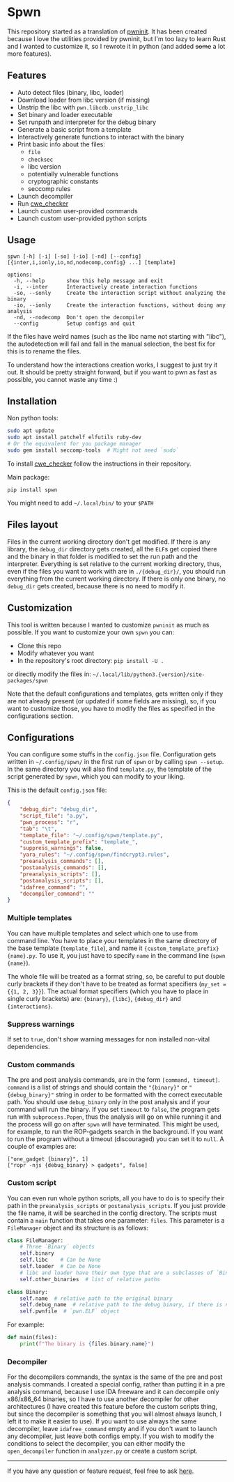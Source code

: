 # Spwn

This repository started as a translation of
[pwninit](https://github.com/io12/pwninit). It has been created because I
love the utilities provided by pwninit, but I'm too lazy to learn Rust and
I wanted to customize it, so I rewrote it in python (and added
~~some~~ a lot more features).

## Features
 * Auto detect files (binary, libc, loader)
 * Download loader from libc version (if missing)
 * Unstrip the libc with `pwn.libcdb.unstrip_libc`
 * Set binary and loader executable
 * Set runpath and interpreter for the debug binary
 * Generate a basic script from a template
 * Interactively generate functions to interact with the binary
 * Print basic info about the files:
   * `file`
   * `checksec`
   * libc version
   * potentially vulnerable functions
   * cryptographic constants
   * seccomp rules
 * Launch decompiler
 * Run [cwe_checker](https://github.com/fkie-cad/cwe_checker)
 * Launch custom user-provided commands
 * Launch custom user-provided python scripts

## Usage
```
spwn [-h] [-i] [-so] [-io] [-nd] [--config] [{inter,i,ionly,io,nd,nodecomp,config} ...] [template]

options:
  -h, --help       show this help message and exit
  -i, --inter      Interactively create interaction functions
  -so, --sonly     Create the interaction script without analyzing the binary
  -io, --ionly     Create the interaction functions, without doing any analysis
  -nd, --nodecomp  Don't open the decompiler
  --config         Setup configs and quit
```

If the files have weird names (such as the libc name not starting with
"libc"), the autodetection will fail and fall in the manual selection,
the best fix for this is to rename the files.

To understand how the interactions creation works, I suggest to just try
it out. It should be pretty straight forward, but if you want to pwn
as fast as possible, you cannot waste any time :)

## Installation
Non python tools:
```bash
sudo apt update
sudo apt install patchelf elfutils ruby-dev
# Or the equivalent for you package manager
sudo gem install seccomp-tools  # Might not need `sudo`
```
To install [cwe_checker](https://github.com/fkie-cad/cwe_checker)
follow the instructions in their repository.

Main package:
```
pip install spwn
```
You might need to add `~/.local/bin/` to your `$PATH`

## Files layout
Files in the current working directory don't get modified. If there is
any library, the `debug_dir` directory gets created, all the `ELF`s get
copied there and the binary in that folder is modified to set the run
path and the interpreter. Everything is set relative to the current
working directory, thus, even if the files you want to work with are in
`./{debug_dir}/`, you should run everything from the current working directory.
If there is only one binary, no `debug_dir` gets created, because there is no
need to modify it.

## Customization
This tool is written because I wanted to customize `pwninit` as much
as possible. If you want to customize your own `spwn` you can:
 - Clone this repo
 - Modify whatever you want
 - In the repository's root directory: `pip install -U .`

or directly modify the files in:
`~/.local/lib/python3.{version}/site-packages/spwn`

Note that the default configurations and templates, gets written
only if they are not already present (or updated if some fields
are missing), so, if you want to customize those, you have to
modify the files as specified in the configurations section.

## Configurations
You can configure some stuffs in the `config.json` file. Configuration
gets written in `~/.config/spwn/` in the first run of `spwn` or by
calling `spwn --setup`. In the same directory you will also find
`template.py`, the template of the script generated by `spwn`, which
you can modify to your liking.

This is the default `config.json` file:
```json
{
    "debug_dir": "debug_dir",
    "script_file": "a.py",
    "pwn_process": "r",
    "tab": "\t",
    "template_file": "~/.config/spwn/template.py",
    "custom_template_prefix": "template_",
    "suppress_warnings": false,
    "yara_rules": "~/.config/spwn/findcrypt3.rules",
    "preanalysis_commands": [],
    "postanalysis_commands": [],
    "preanalysis_scripts": [],
    "postanalysis_scripts": [],
    "idafree_command": "",
    "decompiler_command": ""
}
```

### Multiple templates
You can have multiple templates and select which one to use from command
line. You have to place your templates in the same directory of the base
template (`template_file`), and name it
`{custom_template_prefix}{name}.py`. To use it, you just have to specify
`name` in the command line (`spwn {name}`).

The whole file will be treated as a format string, so, be careful to put
double curly brackets if they don't have to be treated as format
specifiers (`my_set = {{1, 2, 3}}`). The actual format specifiers (which
you have to place in single curly brackets) are: `{binary}`, `{libc}`,
`{debug_dir}` and `{interactions}`.

### Suppress warnings
If set to `true`, don't show warning messages for non installed non-vital
dependencies.

### Custom commands
The pre and post analysis commands, are in the form `[command, timeout]`.
`command` is a list of strings and should contain the `"{binary}"` or
`"{debug_binary}"` string in order to be formatted with the correct
executable path. You should use `debug_binary` only in the post analysis
and if your command will run the binary. If you set `timeout` to `false`,
the program gets run with `subprocess.Popen`, thus the analysis will go
on while running it and the process will go on after `spwn` will have
terminated. This might be used, for example, to run the ROP-gadgets
search in the background. If you want to run the program without a
timeout (discouraged) you can set it to `null`. A couple of examples are:
```
["one_gadget {binary}", 1]
["ropr -njs {debug_binary} > gadgets", false]
```

### Custom script
You can even run whole python scripts, all you have to do is to specify
their path in the `preanalysis_scripts` or `postanalysis_scripts`. If
you just provide the file name, it will be searched in the config
directory. The scripts must contain a `main` function that takes one
parameter: `files`. This parameter is a `FileManager` object and its
structure is as follows:
```python
class FileManager:
    # Three `Binary` objects
    self.binary
    self.libc    # Can be None
    self.loader  # Can be None
    # libc and loader have their own type that are a subclasses of `Binary`
    self.other_binaries  # list of relative paths

class Binary:
    self.name  # relative path to the original binary
    self.debug_name  # relative path to the debug binary, if there is none it is equal to `self.name`
    self.pwnfile  # `pwn.ELF` object
```
For example:
```python
def main(files):
    print(f"The binary is {files.binary.name}")
```

### Decompiler
For the decompilers commands, the syntax is the same of the pre and
post analysis commands. I created a special config, rather than
putting it in a pre analysis command, because I use IDA freeware
and it can decompile only x86/x86_64 binaries, so I have to use another
decompiler for other architectures (I have created this feature
before the custom scripts thing, but since the decompiler is
something that you will almost always launch, I left it to make
it easier to use). If you want to use always the same decompiler,
leave `idafree_command` empty and if you don't want to launch any
decompiler, just leave both configs empty. If you wish to modify
the conditions to select the decompiler, you can either modify
the `open_decompiler` function in `analyzer.py` or create a
custom script.

---
If you have any question or feature request, feel free to ask
[here](https://github.com/MarcoMeinardi/spwn/issues).
